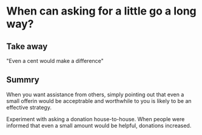 When can asking for a little go a long way?
===========================================

## Take away
"Even a cent would make a difference"

## Summry
When you want assistance from others, simply pointing out that even a small offerin would be acceptrable and worthwhile to you is likely to be an effective strategy.

Experiment with asking a donation house-to-house. When people were informed that even a small amount would be helpful, donations increased.
